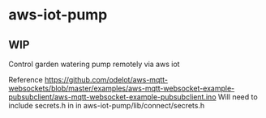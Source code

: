 # aws-iot-pump
## WIP
Control garden watering pump remotely via aws iot

Reference https://github.com/odelot/aws-mqtt-websockets/blob/master/examples/aws-mqtt-websocket-example-pubsubclient/aws-mqtt-websocket-example-pubsubclient.ino
Will need to include secrets.h in  in aws-iot-pump/lib/connect/secrets.h
